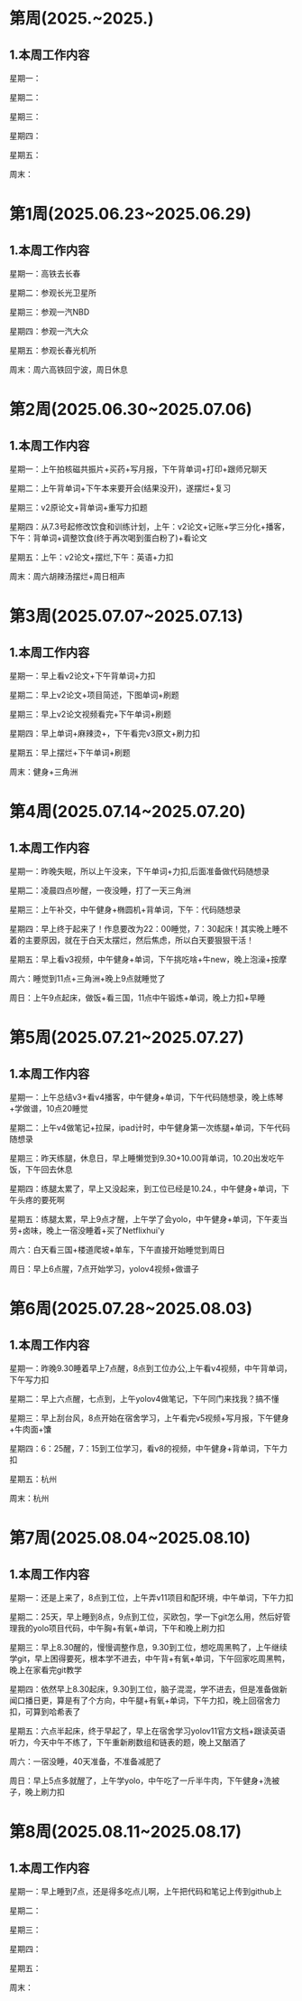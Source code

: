 # 第周(2025.~2025.)

## 1.本周工作内容

星期一：

星期二：

星期三：

星期四：

星期五：

周末：

# 第1周(2025.06.23~2025.06.29)

## 1.本周工作内容

星期一：高铁去长春

星期二：参观长光卫星所

星期三：参观一汽NBD

星期四：参观一汽大众

星期五：参观长春光机所

周末：周六高铁回宁波，周日休息



# 第2周(2025.06.30~2025.07.06)

## 1.本周工作内容

星期一：上午拍核磁共振片+买药+写月报，下午背单词+打印+跟师兄聊天

星期二：上午背单词+下午本来要开会(结果没开)，遂摆烂+复习

星期三：v2原论文+背单词+重写力扣题

星期四：从7.3号起修改饮食和训练计划，上午：v2论文+记账+学三分化+播客，下午：背单词+调整饮食(终于再次喝到蛋白粉了)+看论文

星期五：上午：v2论文+摆烂,下午：英语+力扣

周末：周六胡辣汤摆烂+周日相声

# 第3周(2025.07.07~2025.07.13)

## 1.本周工作内容

星期一：早上看v2论文+下午背单词+力扣

星期二：早上v2论文+项目简述，下图单词+刷题

星期三：早上v2论文视频看完+下午单词+刷题

星期四：早上单词+麻辣烫+，下午看完v3原文+刷力扣

星期五：早上摆烂+下午单词+刷题

周末：健身+三角洲



# 第4周(2025.07.14~2025.07.20)

## 1.本周工作内容

星期一：昨晚失眠，所以上午没来，下午单词+力扣,后面准备做代码随想录

星期二：凌晨四点吵醒，一夜没睡，打了一天三角洲

星期三：上午补交，中午健身+椭圆机+背单词，下午：代码随想录

星期四：早上终于起来了！作息要改为22：00睡觉，7：30起床！其实晚上睡不着的主要原因，就在于白天太摆烂，然后焦虑，所以白天要狠狠干活！

星期五：早上看v3视频，中午健身+单词，下午挑吃啥+牛new，晚上泡澡+按摩

周六：睡觉到11点+三角洲+晚上9点就睡觉了

周日：上午9点起床，做饭+看三国，11点中午锻炼+单词，晚上力扣+早睡



# 第5周(2025.07.21~2025.07.27)

## 1.本周工作内容

星期一：上午总结v3+看v4播客，中午健身+单词，下午代码随想录，晚上练琴+学做谱，10点20睡觉

星期二：上午v4做笔记+拉屎，ipad计时，中午健身第一次练腿+单词，下午代码随想录

星期三：昨天练腿，休息日，早上睡懒觉到9.30+10.00背单词，10.20出发吃午饭，下午回去休息

星期四：练腿太累了，早上又没起来，到工位已经是10.24.，中午健身+单词，下午头疼的要死啊

星期五：练腿太累，早上9点才醒，上午学了会yolo，中午健身+单词，下午麦当劳+卤味，晚上一宿没睡着+买了Netflixhui'y

周六：白天看三国+楼道爬坡+单车，下午直接开始睡觉到周日

周日：早上6点腥，7点开始学习，yolov4视频+做谱子



# 第6周(2025.07.28~2025.08.03)

## 1.本周工作内容

星期一：昨晚9.30睡着早上7点醒，8点到工位办公,上午看v4视频，中午背单词，下午写力扣

星期二：早上六点醒，七点到，上午yolov4做笔记，下午同门来找我？搞不懂

星期三：早上刮台风，8点开始在宿舍学习，上午看完v5视频+写月报，下午健身+牛肉面+馕

星期四：6：25醒，7：15到工位学习，看v8的视频，中午健身+背单词，下午力扣

星期五：杭州

周末：杭州



# 第7周(2025.08.04~2025.08.10)

## 1.本周工作内容

星期一：还是上来了，8点到工位，上午弄v11项目和配环境，中午单词，下午力扣

星期二：25天，早上睡到8点，9点到工位，买欧包，学一下git怎么用，然后好管理我的yolo项目代码，中午胸+有氧+单词，下午和晚上刷力扣

星期三：早上8.30醒的，慢慢调整作息，9.30到工位，想吃周黑鸭了，上午继续学git，早上困得要死，根本学不进去，中午背+有氧+单词，下午回家吃周黑鸭，晚上在家看完git教学

星期四：依然早上8.30起床，9.30到工位，脑子混混，学不进去，但是准备做新闻口播日更，算是有了个方向，中午腿+有氧+单词，下午力扣，晚上回宿舍力扣，可算到哈希表了

星期五：六点半起床，终于早起了，早上在宿舍学习yolov11官方文档+跟读英语听力，今天中午不练了，下午重新刷数组和链表的题，晚上又酗酒了

周六：一宿没睡，40天准备，不准备减肥了

周日：早上5点多就醒了，上午学yolo，中午吃了一斤半牛肉，下午健身+洗被子，晚上刷力扣



# 第8周(2025.08.11~2025.08.17)

## 1.本周工作内容

星期一：早上睡到7点，还是得多吃点儿啊，上午把代码和笔记上传到github上

星期二：

星期三：

星期四：

星期五：

周末：
